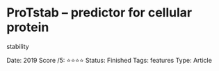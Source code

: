 # ProTstab – predictor for cellular protein
stability

Date: 2019
Score /5: ⭐️⭐️⭐️⭐️
Status: Finished
Tags: features
Type: Article